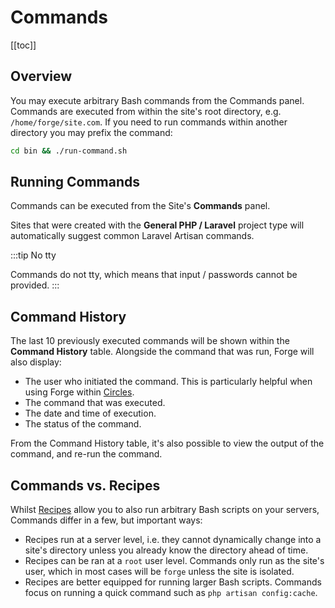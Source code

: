 # Commands

[[toc]]

## Overview

You may execute arbitrary Bash commands from the Commands panel. Commands are executed from within the site's root directory, e.g. `/home/forge/site.com`. If you need to run commands within another directory you may prefix the command:

```bash
cd bin && ./run-command.sh
```

## Running Commands

Commands can be executed from the Site's **Commands** panel.

Sites that were created with the **General PHP / Laravel** project type will automatically suggest common Laravel Artisan commands.

:::tip No tty

Commands do not tty, which means that input / passwords cannot be provided.
:::

## Command History

The last 10 previously executed commands will be shown within the **Command History** table. Alongside the command that was run, Forge will also display:

- The user who initiated the command. This is particularly helpful when using Forge within [Circles](/1.0/accounts/circles.html).
- The command that was executed.
- The date and time of execution.
- The status of the command.

From the Command History table, it's also possible to view the output of the command, and re-run the command.

## Commands vs. Recipes

Whilst [Recipes](/1.0/servers/recipes.md) allow you to also run arbitrary Bash scripts on your servers, Commands differ in a few, but important ways:

- Recipes run at a server level, i.e. they cannot dynamically change into a site's directory unless you already know the directory ahead of time.
- Recipes can be ran at a `root` user level. Commands only run as the site's user, which in most cases will be `forge` unless the site is isolated.
- Recipes are better equipped for running larger Bash scripts. Commands focus on running a quick command such as `php artisan config:cache`.
